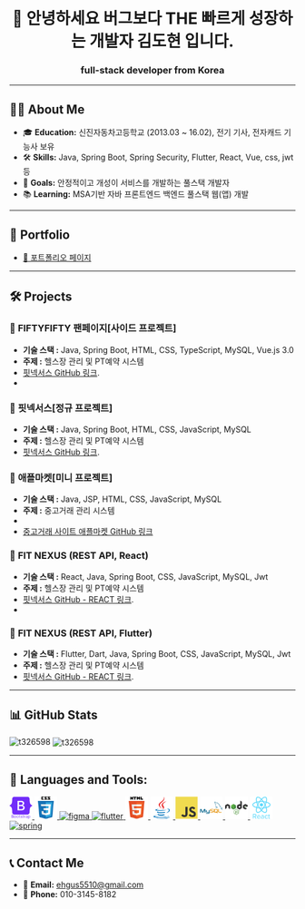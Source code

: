 <h1 align="center"> 👋 안녕하세요 버그보다 THE 빠르게 성장하는 개발자 김도현 입니다.</h1>
<h3 align="center">full-stack developer from Korea</h3>

---

## 👨‍💻 **About Me**  
- 🎓 **Education:** 신진자동차고등학교 (2013.03 ~ 16.02), 전기 기사, 전자캐드 기능사 보유
- 🛠️ **Skills:** Java, Spring Boot, Spring Security, Flutter, React, Vue, css, jwt 등  
- 🎯 **Goals:** 안정적이고 개성이 서비스를 개발하는 풀스택 개발자  
- 📚 **Learning:** MSA기반 자바 프론트엔드 백엔드 풀스택 웹(앱) 개발


---

## 📂 **Portfolio**  
- [📝 포트폴리오 페이지](https://humorous-appendix-90d.notion.site/1692d10b811080ba8965e9556b6bb0f4)  

---

## 🛠️ **Projects**  

### 📌 **FIFTYFIFTY 팬페이지[사이드 프로젝트]**  
- **기술 스택 :** Java, Spring Boot, HTML, CSS, TypeScript, MySQL, Vue.js 3.0 
- **주제 :** 헬스장 관리 및 PT예약 시스템  
- [핏넥서스 GitHub 링크](https://github.com/t326598/fiftyPage.git).
- 
### 📌 **핏넥서스[정규 프로젝트]**  
- **기술 스택 :** Java, Spring Boot, HTML, CSS, JavaScript, MySQL  
- **주제 :** 헬스장 관리 및 PT예약 시스템  
- [핏넥서스 GitHub 링크](https://github.com/t326598/MSA_9-Project.git).


### 📌 **애플마켓[미니 프로젝트]**  
- **기술 스택 :** Java, JSP, HTML, CSS, JavaScript, MySQL
- **주제 :** 중고거래 관리 시스템
- 
- [중고거래 사이트 애플마켓 GitHub 링크](https://github.com/t326598/MSA_9-Mini_Project.git)

### 📌 **FIT NEXUS (REST API, React)**
- **기술 스택 :** React, Java, Spring Boot, CSS, JavaScript, MySQL, Jwt
- **주제 :** 헬스장 관리 및 PT예약 시스템
- [핏넥서스 GitHub - REACT 링크](https://github.com/t326598/MSA9_GYM_REST).
- 
### 📌 **FIT NEXUS (REST API, Flutter)**
- **기술 스택 :** Flutter, Dart, Java, Spring Boot, CSS, JavaScript, MySQL, Jwt
- **주제 :** 헬스장 관리 및 PT예약 시스템
- [핏넥서스 GitHub - REACT 링크](https://github.com/t326598/MSA9_GYM_FLUTTER).

---
## 📊 **GitHub Stats**  

<p><img align="left" src="https://github-readme-stats.vercel.app/api/top-langs?username=t326598&show_icons=true&locale=en&layout=compact" alt="t326598" /></p>
<p>&nbsp;<img align="center" src="https://github-readme-stats.vercel.app/api?username=t326598&show_icons=true&locale=en" alt="t326598" /></p>

---


## 🚀 **Languages and Tools:**  
<p align="left"> 
  <a href="https://getbootstrap.com" target="_blank" rel="noreferrer"> <img src="https://raw.githubusercontent.com/devicons/devicon/master/icons/bootstrap/bootstrap-plain-wordmark.svg" alt="bootstrap" width="40" height="40"/> </a> 
  <a href="https://www.w3schools.com/css/" target="_blank" rel="noreferrer"> <img src="https://raw.githubusercontent.com/devicons/devicon/master/icons/css3/css3-original-wordmark.svg" alt="css3" width="40" height="40"/> </a> 
  <a href="https://www.figma.com/" target="_blank" rel="noreferrer"> <img src="https://www.vectorlogo.zone/logos/figma/figma-icon.svg" alt="figma" width="40" height="40"/> </a> 
  <a href="https://flutter.dev" target="_blank" rel="noreferrer"> <img src="https://www.vectorlogo.zone/logos/flutterio/flutterio-icon.svg" alt="flutter" width="40" height="40"/> </a> 
  <a href="https://www.w3.org/html/" target="_blank" rel="noreferrer"> <img src="https://raw.githubusercontent.com/devicons/devicon/master/icons/html5/html5-original-wordmark.svg" alt="html5" width="40" height="40"/> </a> 
  <a href="https://www.java.com" target="_blank" rel="noreferrer"> <img src="https://raw.githubusercontent.com/devicons/devicon/master/icons/java/java-original.svg" alt="java" width="40" height="40"/> </a> 
  <a href="https://developer.mozilla.org/en-US/docs/Web/JavaScript" target="_blank" rel="noreferrer"> <img src="https://raw.githubusercontent.com/devicons/devicon/master/icons/javascript/javascript-original.svg" alt="javascript" width="40" height="40"/> </a> 
  <a href="https://www.mysql.com/" target="_blank" rel="noreferrer"> <img src="https://raw.githubusercontent.com/devicons/devicon/master/icons/mysql/mysql-original-wordmark.svg" alt="mysql" width="40" height="40"/> </a> 
  <a href="https://nodejs.org" target="_blank" rel="noreferrer"> <img src="https://raw.githubusercontent.com/devicons/devicon/master/icons/nodejs/nodejs-original-wordmark.svg" alt="nodejs" width="40" height="40"/> </a> 
  <a href="https://reactjs.org/" target="_blank" rel="noreferrer"> <img src="https://raw.githubusercontent.com/devicons/devicon/master/icons/react/react-original-wordmark.svg" alt="react" width="40" height="40"/> </a> 
  <a href="https://spring.io/" target="_blank" rel="noreferrer"> <img src="https://www.vectorlogo.zone/logos/springio/springio-icon.svg" alt="spring" width="40" height="40"/> </a> 
</p>

---




## 📞 **Contact Me**  

- 📧 **Email:** [ehgus5510@gmail.com](mailto:ehgus5510@gmail.com)  
- 📱 **Phone:** 010-3145-8182  



